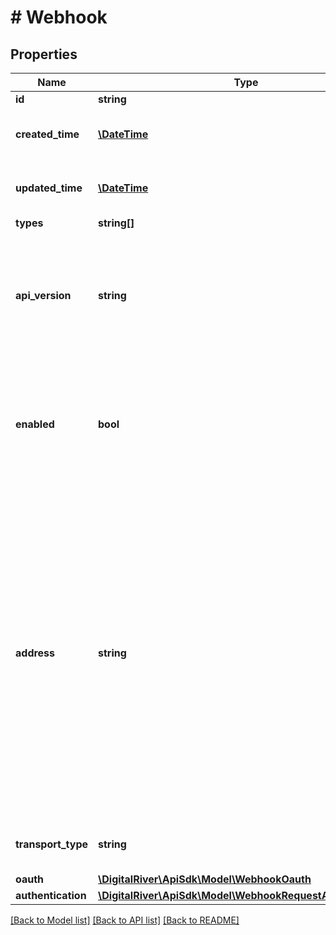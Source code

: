 # # Webhook

## Properties

Name | Type | Description | Notes
------------ | ------------- | ------------- | -------------
**id** | **string** |  | [optional] 
**created_time** | [**\DateTime**](\DateTime.md) | Time at which the webhook was created | [optional] 
**updated_time** | [**\DateTime**](\DateTime.md) | Time at which the webhook was updated | [optional] 
**types** | **string[]** |  | [optional] 
**api_version** | **string** | Indicates whether to use the current default version of the API or the latest version of the API | [optional] 
**enabled** | **bool** | Indicate that webhook is enabled and receives notifications or is not enabled and does not receive notifications | [optional] 
**address** | **string** | URL of the webhook endpoint on your server you have set up to receive webhook notifications. Webhook data is sent as JSON in the POST request body. The full event details are included and can be used directly, after parsing the JSON into an Event object. | [optional] 
**transport_type** | **string** |  | [optional] [default to 'HTTP']
**oauth** | [**\DigitalRiver\ApiSdk\Model\WebhookOauth**](WebhookOauth.md) |  | [optional] 
**authentication** | [**\DigitalRiver\ApiSdk\Model\WebhookRequestAuthentication**](WebhookRequestAuthentication.md) |  | [optional] 

[[Back to Model list]](../../README.md#documentation-for-models) [[Back to API list]](../../README.md#documentation-for-api-endpoints) [[Back to README]](../../README.md)


